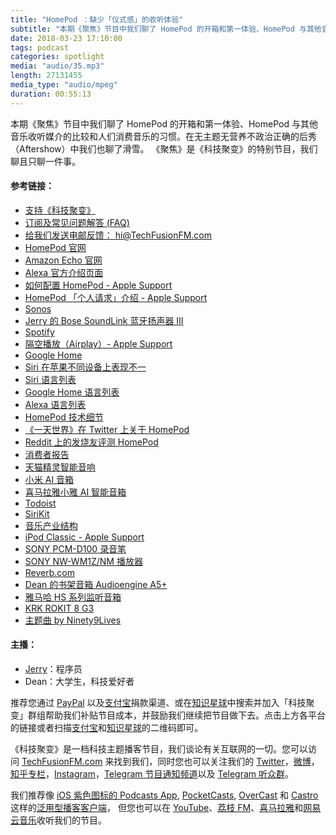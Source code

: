 ```yaml
---
title: "HomePod ：缺少「仪式感」的收听体验"
subtitle: "本期《聚焦》节目中我们聊了 HomePod 的开箱和第一体验、HomePod 与其他音乐收听媒介的比较和人们消费音乐的习惯。在无主题无营养不政治正确的后秀（Aftershow）中我们也聊了滑雪。"
date: 2018-03-23 17:10:00
tags: podcast
categories: spotlight
media: "audio/35.mp3"
length: 27131455 
media_type: "audio/mpeg"
duration: 00:55:13
---
```


本期《聚焦》节目中我们聊了 HomePod 的开箱和第一体验、HomePod 与其他音乐收听媒介的比较和人们消费音乐的习惯。在无主题无营养不政治正确的后秀（Aftershow）中我们也聊了滑雪。
《聚焦》是《科技聚变》的特别节目，我们聊且只聊一件事。
#### 参考链接：

- [支持《科技聚变》](https://techfusionfm.com/donate/)
- [订阅及常见问题解答 (FAQ)](https://techfusionfm.com/faq/)
- [给我们发送电邮反馈： hi@TechFusionFM.com](mailto:hi@techfusionfm.com)
- [HomePod 官网](https://www.apple.com/homepod/)
- [Amazon Echo 官网](https://www.amazon.com/all-new-amazon-echo-speaker-with-wifi-alexa-dark-charcoal/dp/B06XCM9LJ4)
- [Alexa 官方介绍页面](https://www.amazon.com/meet-alexa/b?ie=UTF8&node=16067214011)
- [如何配置 HomePod - Apple Support](https://support.apple.com/en-us/HT208241)
- [HomePod 「个人请求」介绍 - Apple Support](https://support.apple.com/en-us/HT208322)
- [Sonos](https://www.sonos.com/)
- [Jerry 的 Bose SoundLink 蓝牙扬声器 III](https://www.bose.cn/zh_cn/products/speakers/portable_speakers/soundlink-bluetooth-speaker-iii.html)
- [Spotify](https://www.spotify.com/)
- [隔空播放（Airplay）- Apple Support](https://support.apple.com/zh-cn/HT204289)
- [Google Home](https://store.google.com/product/google_home)
- [Siri 在苹果不同设备上表现不一](https://www.macworld.com/article/3257605/ios/siri-vs-siri.html)
- [Siri 语言列表](https://www.apple.com/ios/feature-availability/#siri)
- [Google Home 语言列表](https://support.google.com/googlehome/answer/7550584)
- [Alexa 语言列表](https://developer.amazon.com/docs/custom-skills/develop-skills-in-multiple-languages.html)
- [HomePod 技术细节](https://www.apple.com/homepod/specs)
- [《一天世界》在 Twitter 上关于 HomePod](https://twitter.com/yitianshijieipn/status/969573052202676224)
- [Reddit 上的发烧友评测 HomePod](https://www.reddit.com/r/audiophile/comments/7wwtqy/apple_homepod_the_audiophile_perspective/)
- [消费者报告](https://www.consumerreports.org/smart-speakers/apple-homepod-early-test-results/)
- [天猫精灵智能音响](https://bot.tmall.com) 
- [小米 AI 音箱](https://www.mi.com/aispeaker/)
- [喜马拉雅小雅 AI 智能音箱](http://www.ximalaya.com/zhinengyinxiang/)
- [Todoist](http://todoist.com)
- [SiriKit](https://developer.apple.com/sirikit/)
- [音乐产业结构](http://cj.sina.com.cn/article/detail/6236057337/465428)
- [iPod Classic - Apple Support](https://support.apple.com/zh-cn/ipod-classic)
- [SONY PCM-D100 录音笔](http://www.sonystyle.com.cn/products/ic_recorder/pcm_d100.htm)
- [SONY NW-WM1Z/NM 播放器](http://www.sonystyle.com.cn/products/media_player/nw_wm1z.htm)
- [Reverb.com](https://reverb.com)
- [Dean 的书架音箱 Audioengine A5+](https://audioengineusa.com/shop/poweredspeakers/a5-plus-powered-speakers/)
- [雅马哈 HS 系列监听音箱](https://www.yamaha.com.cn/pa/products/206)
- [KRK ROKIT 8 G3](http://www.krksys.com/krk-studio-monitor-speakers/rokit/rokit-8.html)
- [主题曲 by Ninety9Lives](http://99l.tv/BleedingThroughYU)

#### 主播：

- [Jerry](https://twitter.com/jerryfzhang)：程序员
- Dean：大学生，科技爱好者

推荐您通过 [PayPal](https://paypal.me/techfusionfm/5) 以及[支付宝](HTTPS://QR.ALIPAY.COM/FKX09288AJOENI0MVZXM12)捐款渠道、或在[知识星球](https://www.xiaomiquan.com)中搜索并加入「科技聚变」群组帮助我们补贴节目成本，并鼓励我们继续把节目做下去。点击上方各平台的链接或者扫描[支付宝](https://techfusionfm.com/images/QR.JPG)和[知识星球](https://t.zsxq.com/IEmEM3f)的二维码即可。

《科技聚变》是一档科技主题播客节目，我们谈论有关互联网的一切。您可以访问 [TechFusionFM.com](https://TechFusionFM.com) 来找到我们，同时您也可以关注我们的 [Twitter](http://twitter.com/TechFusionFM)，[微博](http://weibo.com/TechFusionFM)，[知乎专栏](https://zhuanlan.zhihu.com/TechFusion)，[Instagram](http://instagram.com/TechFusionFM)，[Telegram 节目通知频道](https://t.me/TechFusionFM)以及 [Telegram 听众群](https://t.me/TechFusionChat)。

我们推荐像 [iOS 紫色图标的 Podcasts App](https://itunes.apple.com/cn/podcast/id1202658654), [PocketCasts](http://pca.st/podcast/28fcd200-cc7c-0134-10da-25324e2a541d), [OverCast](https://overcast.fm) 和 [Castro](http://supertop.co/castro/) 这样的[泛用型播客客户端](https://techfusionfm.com/faq/)， 但您也可以在 [YouTube](https://www.youtube.com/channel/UC6uvHf21Tjm5lepw6P2Ki-Q)、[荔枝 FM](https://www.lizhi.fm/1494013/)、[喜马拉雅](http://www.ximalaya.com/72456289/album/6648521)和[网易云音乐](http://music.163.com/#/djradio?id=347498120)收听我们的节目。